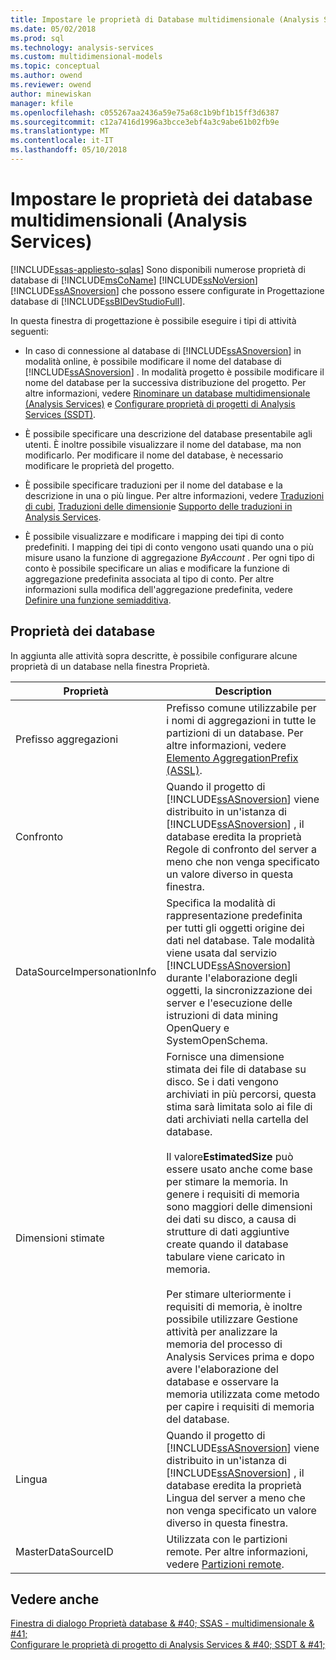 ```yaml
---
title: Impostare le proprietà di Database multidimensionale (Analysis Services) | Documenti Microsoft
ms.date: 05/02/2018
ms.prod: sql
ms.technology: analysis-services
ms.custom: multidimensional-models
ms.topic: conceptual
ms.author: owend
ms.reviewer: owend
author: minewiskan
manager: kfile
ms.openlocfilehash: c055267aa2436a59e75a68c1b9bf1b15ff3d6387
ms.sourcegitcommit: c12a7416d1996a3bcce3ebf4a3c9abe61b02fb9e
ms.translationtype: MT
ms.contentlocale: it-IT
ms.lasthandoff: 05/10/2018
---
```

# <a name="set-multidimensional-database-properties-analysis-services"></a>Impostare le proprietà dei database multidimensionali (Analysis Services)
[!INCLUDE[ssas-appliesto-sqlas](../../includes/ssas-appliesto-sqlas.md)]
  Sono disponibili numerose proprietà di database di [!INCLUDE[msCoName](../../includes/msconame-md.md)] [!INCLUDE[ssNoVersion](../../includes/ssnoversion-md.md)] [!INCLUDE[ssASnoversion](../../includes/ssasnoversion-md.md)] che possono essere configurate in Progettazione database di [!INCLUDE[ssBIDevStudioFull](../../includes/ssbidevstudiofull-md.md)].  
  
 In questa finestra di progettazione è possibile eseguire i tipi di attività seguenti:  
  
-   In caso di connessione al database di [!INCLUDE[ssASnoversion](../../includes/ssasnoversion-md.md)] in modalità online, è possibile modificare il nome del database di [!INCLUDE[ssASnoversion](../../includes/ssasnoversion-md.md)] . In modalità progetto è possibile modificare il nome del database per la successiva distribuzione del progetto. Per altre informazioni, vedere [Rinominare un database multidimensionale &#40;Analysis Services&#41;](../../analysis-services/multidimensional-models/rename-a-multidimensional-database-analysis-services.md) e [Configurare proprietà di progetti di Analysis Services &#40;SSDT&#41;](../../analysis-services/multidimensional-models/configure-analysis-services-project-properties-ssdt.md).  
  
-   È possibile specificare una descrizione del database presentabile agli utenti. È inoltre possibile visualizzare il nome del database, ma non modificarlo. Per modificare il nome del database, è necessario modificare le proprietà del progetto.  
  
-   È possibile specificare traduzioni per il nome del database e la descrizione in una o più lingue. Per altre informazioni, vedere [Traduzioni di cubi](../../analysis-services/multidimensional-models-olap-logical-cube-objects/cube-translations.md), [Traduzioni delle dimensioni](../../analysis-services/multidimensional-models-olap-logical-dimension-objects/dimension-translations.md)e [Supporto delle traduzioni in Analysis Services](../../analysis-services/translation-support-in-analysis-services.md).  
  
-   È possibile visualizzare e modificare i mapping dei tipi di conto predefiniti. I mapping dei tipi di conto vengono usati quando una o più misure usano la funzione di aggregazione *ByAccount* . Per ogni tipo di conto è possibile specificare un alias e modificare la funzione di aggregazione predefinita associata al tipo di conto. Per altre informazioni sulla modifica dell'aggregazione predefinita, vedere [Definire una funzione semiadditiva](../../analysis-services/multidimensional-models/define-semiadditive-behavior.md).  
  
## <a name="database-properties"></a>Proprietà dei database  
 In aggiunta alle attività sopra descritte, è possibile configurare alcune proprietà di un database nella finestra Proprietà.  
  
|Proprietà|Description|  
|--------------|-----------------|  
|Prefisso aggregazioni|Prefisso comune utilizzabile per i nomi di aggregazioni in tutte le partizioni di un database. Per altre informazioni, vedere [Elemento AggregationPrefix &#40;ASSL&#41;](../../analysis-services/scripting/properties/aggregationprefix-element-assl.md).|  
|Confronto|Quando il progetto di [!INCLUDE[ssASnoversion](../../includes/ssasnoversion-md.md)] viene distribuito in un'istanza di [!INCLUDE[ssASnoversion](../../includes/ssasnoversion-md.md)] , il database eredita la proprietà Regole di confronto del server a meno che non venga specificato un valore diverso in questa finestra.|  
|DataSourceImpersonationInfo|Specifica la modalità di rappresentazione predefinita per tutti gli oggetti origine dei dati nel database. Tale modalità viene usata dal servizio [!INCLUDE[ssASnoversion](../../includes/ssasnoversion-md.md)] durante l'elaborazione degli oggetti, la sincronizzazione dei server e l'esecuzione delle istruzioni di data mining OpenQuery e SystemOpenSchema.|  
|Dimensioni stimate|Fornisce una dimensione stimata dei file di database su disco. Se i dati vengono archiviati in più percorsi, questa stima sarà limitata solo ai file di dati archiviati nella cartella del database.<br /><br /> Il valore**EstimatedSize** può essere usato anche come base per stimare la memoria. In genere i requisiti di memoria sono maggiori delle dimensioni dei dati su disco, a causa di strutture di dati aggiuntive create quando il database tabulare viene caricato in memoria.<br /><br /> Per stimare ulteriormente i requisiti di memoria, è inoltre possibile utilizzare Gestione attività per analizzare la memoria del processo di Analysis Services prima e dopo avere l'elaborazione del database e osservare la memoria utilizzata come metodo per capire i requisiti di memoria del database.|  
|Lingua|Quando il progetto di [!INCLUDE[ssASnoversion](../../includes/ssasnoversion-md.md)] viene distribuito in un'istanza di [!INCLUDE[ssASnoversion](../../includes/ssasnoversion-md.md)] , il database eredita la proprietà Lingua del server a meno che non venga specificato un valore diverso in questa finestra.|  
|MasterDataSourceID|Utilizzata con le partizioni remote. Per altre informazioni, vedere [Partizioni remote](../../analysis-services/multidimensional-models-olap-logical-cube-objects/partitions-remote-partitions.md).|  
  
## <a name="see-also"></a>Vedere anche  
 [Finestra di dialogo Proprietà database & #40; SSAS - multidimensionale & #41;](http://msdn.microsoft.com/library/70f000b7-917f-4699-b142-7a0d13ff767c)   
 [Configurare le proprietà di progetto di Analysis Services & #40; SSDT & #41;](../../analysis-services/multidimensional-models/configure-analysis-services-project-properties-ssdt.md)  
  
  
